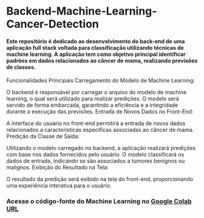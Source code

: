 # Backend-Machine-Learning-Cancer-Detection

#### Este repositório é dedicado ao desenvolvimento do back-end de uma aplicação full stack voltada para classificação utilizando técnicas de machine learning. A aplicação tem como objetivo principal identificar padrões em dados relacionados ao câncer de mama, realizando previsões de classes.

Funcionalidades Principais
Carregamento do Modelo de Machine Learning:

O backend é responsável por carregar o arquivo do modelo de machine learning, o qual será utilizado para realizar predições.
O modelo será servido de forma embarcada, garantindo a eficiência e a integridade durante a execução das previsões.
Entrada de Novos Dados no Front-End:

A interface do usuário no front-end permitirá a entrada de novos dados relacionados a características específicas associadas ao câncer de mama.
Predição da Classe de Saída:

Utilizando o modelo carregado no backend, a aplicação realizará predições com base nos dados fornecidos pelo usuário.
O modelo classificará os dados de entrada, indicando se são associados a tumores benignos ou malignos.
Exibição do Resultado na Tela:

O resultado da predição será exibido na tela do front-end, proporcionando uma experiência interativa para o usuário.

### Acesse o código-fonte do Machine Learning no [Google Colab URL](https://colab.research.google.com/drive/14ISQT78C_FeCDxm-k6Y1B-yyLH1ch48x?usp=sharing)
